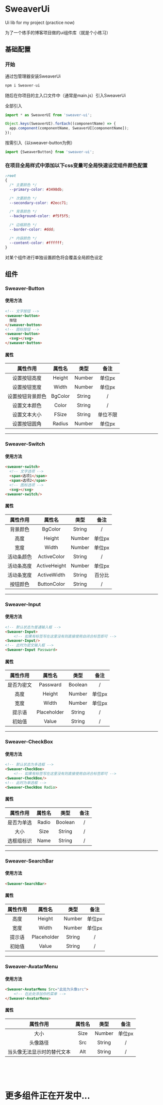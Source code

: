 # SweaverUi
Ui lib for my project (practice now)

为了一个练手的博客项目做的ui组件库（就是个小练习）

## 基础配置
### 开始
通过包管理器安装SweaverUi
```javascript
npm i Sweaver-ui
```

随后在你项目的主入口文件中（通常是main.js）引入SweaverUi

全部引入
```javascript
import * as SweaverUI from 'sweaver-ui';

Object.keys(SweaverUI).forEach((componentName) => {
  app.component(componentName, SweaverUI[componentName]);
});
```

按需引入（以sweaver-button为例）
```javascript
import {SweaverButton} from 'sweaver-ui';
```
### 在项目全局样式中添加以下css变量可全局快速设定组件颜色配置
```css
:root 
{
  /* 主要颜色 */
  --primary-color: #3498db;

  /* 次要颜色 */
  --secondary-color: #2ecc71;

  /* 背景颜色 */
  --background-color: #f5f5f5;

  /* 边框颜色 */
  --border-color: #ddd;

  /* 内容颜色 */
  --content-color: #ffffff;
}
```
对某个组件进行单独设置颜色将会覆盖全局颜色设定

## 组件
### Sweaver-Button
#### 使用方法
```html
<!-- 文字按钮 -->
<sweaver-button>
  按钮
</sweaver-button>
<!-- 图标按钮 -->
<sweaver-button>
  <svg></svg>
</sweaver-button>
```

#### 属性
| 属性作用     | 属性名     | 类型   |备注|
|:--------:|:---------:|:-------:|:-------:|
| 设置按钮高度  | Height    | Number     |单位px|
| 设置按钮宽度 | Width  | Number     |单位px|
| 设置按钮背景颜色 | BgColor  | String     |/|
| 设置文本颜色 | Color  | String     |/|
| 设置文本大小 | FSize  | String     |单位不限|
| 设置按钮圆角| Radius  | Number     |单位px|

---
### Sweaver-Switch
#### 使用方法
```html
<sweaver-switch>
  <!-- 文字选项 -->
  <span>选项1</span>
  <span>选项2</span>
  <!-- 图标选项 -->
  <svg></svg>
<sweaver-switch/>
```
#### 属性
| 属性作用     | 属性名     | 类型   |备注|
|:--------:|:--------:|:--------:|:--------:|
| 背景颜色   | BgColor   | String  |  / |
| 高度       | Height    | Number  | 单位px |
| 宽度       | Width     | Number  | 单位px |
| 活动条颜色   | ActiveColor | String |  / |
| 活动条高度   | ActiveHeight | Number | 单位px|
| 活动条宽度   | ActiveWidth | String  | 百分比|
| 按钮颜色   | ButtonColor | String  | /|

---

### Sweaver-Input

#### 使用方法

```html
<!-- 默认状态为普通输入框 -->
<Sweaver-Input>
    <!-- 如果有标签写在这里没有则直接使用自闭合标签即可 -->
<Sweaver-Input/>
<!-- 此时为密文输入框 -->
<Sweaver-Input Passward>
```

#### 属性

|  属性作用  |   属性名    |  类型  |  备注  |
| :--------: | :---------: | :----: | :----: |
| 是否为密文 |  Passward   | Boolean |   /    |
|    高度    |   Height    | Number | 单位px |
|    宽度    |    Width    | Number | 单位px |
|   提示语   | Placeholder | String |   /    |
|   初始值   |    Value    | String | /|

---

### Sweaver-CheckBox

#### 使用方法

```html
<!-- 默认状态为多选框 -->
<Sweaver-CheckBox>
    <!-- 如果有标签写在这里没有则直接使用自闭合标签即可 -->
<Sweaver-CheckBox/>
<!-- 此时为单选框 -->
<Sweaver-CheckBox Radio>
```

#### 属性

|  属性作用  |   属性名    |  类型   | 备注 |
| :--------: | :---------: | :-----: | :--: |
| 是否为单选 |    Radio    | Boolean |  /   |
|    大小    |    Size     | String  |  /   |
| 选框组标识 |    Name     | String  |  /   |

---

### Sweaver-SearchBar

#### 使用方法

```html
<Sweaver-SearchBar>
```

#### 属性

| 属性作用 |   属性名    |  类型  |  备注  |
| :------: | :---------: | :----: | :----: |
|   高度   |   Height    | Number | 单位px |
|   宽度   |    Width    | Number | 单位px |
|  提示语  | Placeholder | String |   /    |
|  初始值  |    Value    | String |   /    |

---

### Sweaver-AvatarMenu

#### 使用方法

```html
<Sweaver-AvatarMenu Src="此处为头像src">
    <!-- 在此处添加你的菜单 -->
</Sweaver-AvatarMenu>
```

#### 属性

|          属性作用          | 属性名 |  类型  |  备注  |
| :------------------------: | :----: | :----: | :----: |
|            大小            |  Size  | Number | 单位px |
|          头像路径          |  Src   | String |   /    |
| 当头像无法显示时的替代文本 |  Alt   | String |   /    |

<br>
<br>
<br>

# 更多组件正在开发中...